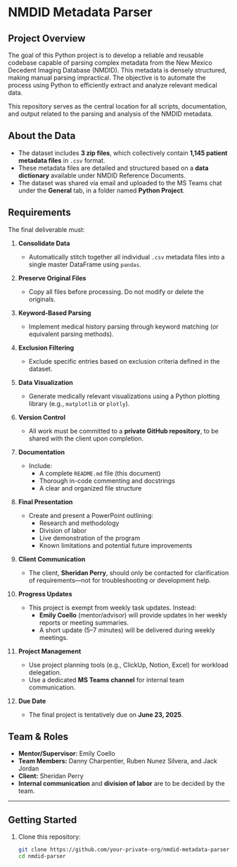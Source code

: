 # NMDID Metadata Parser

## Project Overview

The goal of this Python project is to develop a reliable and reusable codebase capable of parsing complex metadata from the New Mexico Decedent Imaging Database (NMDID). This metadata is densely structured, making manual parsing impractical. The objective is to automate the process using Python to efficiently extract and analyze relevant medical data.

This repository serves as the central location for all scripts, documentation, and output related to the parsing and analysis of the NMDID metadata. 

## About the Data

- The dataset includes **3 zip files**, which collectively contain **1,145 patient metadata files** in `.csv` format.
- These metadata files are detailed and structured based on a **data dictionary** available under NMDID Reference Documents.
- The dataset was shared via email and uploaded to the MS Teams chat under the **General** tab, in a folder named **Python Project**.

## Requirements

The final deliverable must:

1. **Consolidate Data**  
   - Automatically stitch together all individual `.csv` metadata files into a single master DataFrame using `pandas`.
   
2. **Preserve Original Files**  
   - Copy all files before processing. Do not modify or delete the originals.

3. **Keyword-Based Parsing**  
   - Implement medical history parsing through keyword matching (or equivalent parsing methods).

4. **Exclusion Filtering**  
   - Exclude specific entries based on exclusion criteria defined in the dataset.

5. **Data Visualization**  
   - Generate medically relevant visualizations using a Python plotting library (e.g., `matplotlib` or `plotly`).

6. **Version Control**  
   - All work must be committed to a **private GitHub repository**, to be shared with the client upon completion.

7. **Documentation**  
   - Include:
     - A complete `README.md` file (this document)
     - Thorough in-code commenting and docstrings
     - A clear and organized file structure

8. **Final Presentation**  
   - Create and present a PowerPoint outlining:
     - Research and methodology
     - Division of labor
     - Live demonstration of the program
     - Known limitations and potential future improvements

9. **Client Communication**  
   - The client, **Sheridan Perry**, should only be contacted for clarification of requirements—not for troubleshooting or development help.

10. **Progress Updates**  
    - This project is exempt from weekly task updates. Instead:
      - **Emily Coello** (mentor/advisor) will provide updates in her weekly reports or meeting summaries.
      - A short update (5–7 minutes) will be delivered during weekly meetings.

11. **Project Management**  
    - Use project planning tools (e.g., ClickUp, Notion, Excel) for workload delegation.
    - Use a dedicated **MS Teams channel** for internal team communication.

12. **Due Date**  
    - The final project is tentatively due on **June 23, 2025**.

## Team & Roles

- **Mentor/Supervisor:** Emily Coello
- **Team Members:** Danny Charpentier, Ruben Nunez Silvera, and Jack Jordan
- **Client:** Sheridan Perry  
- **Internal communication** and **division of labor** are to be decided by the team.

---

## Getting Started

1. Clone this repository:
   ```bash
   git clone https://github.com/your-private-org/nmdid-metadata-parser.git
   cd nmdid-parser

